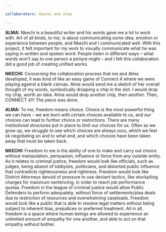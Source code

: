 ```yaml
---

collaborators: nkechi and alma

---
```


**ALMA:** Nkechi is a beautiful writer and his words gave me a lot to work with. Art of all kinds, to me, is about communicating some idea, emotion or experience between people, and Nkechi and I communicated well. With this project, it felt important for my work to visually communicate what he was saying in written and spoken word. People listen in different ways – what words won't say to one person a picture might – and I felt this collaboration did a good job of creating unified works. 

**NKECHI:** Concerning the collaboration process that me and Alma developed, it was kind of like an easy game of Connect 4 where we were playing against a blank canvas. Alma would send me a sketch of her overall thought of my words, symbolically dropping a chip in the slot. I would drop my chip, worth an idea. Alma would drop another chip, then another. Then, CONNECT 4!!! The piece was done.

**ALMA:** To me, freedom means choice. Choice is the most powerful thing we can have – we are born with certain choices available to us, and our choices can lead to further choice or restrictions. There are many institutional structures put in place to limit our choices for us. Often as we grow up, we struggle to see which choices are always ours, which we feel ok negotiating on and to what end, and which choices have been taken away that must be taken back. 

**NKECHI:** Freedom to me is the ability of one to make and carry out choice without manipulation, persuasion, influence or force from any outside entity. As it relates to criminal justice, freedom would look like officials, such as judges, being absent of lobbyists, politicians, and distorted public influence that contradicts righteousness and rightness. Freedom would look like District Attorneys devoid of pressure to use deviant tactics, like stockpiling charges for maximum sentencing, in order to reach job performance quotas. Freedom in the league of criminal justice would allow Public Defenders to perform adequately, without force of settlements/plea deals due to restriction of resources and overwhelming caseloads. Freedom would look like a public that is able to resolve legal matters without being subject to inherent bias, prejudices or preferred treatment. All in all, freedom is a space where human beings are allowed to experience an unlimited amount of empathy for one another, and able to act on that empathy without bother. 
